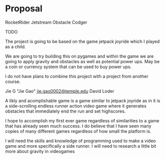 # Proposal

RocketRider Jetstream Obstacle Codger

TODO

The project is going to be based on the game jetpack joyride which I played as a child.


We are going to try building this on pygames and within the game we are going to apply gravity and obstacles as well as potential power ups. May be a coin or currency system that can be used to buy power ups.

I do not have plans to combine this project with a project from another course.

Jie G
"Jie Gao" <jie.gao0002@temple.edu>
David Loder

A likly and acomplishable game is a game similar to jetpack joyride as in it is a side-scrolling endless runner action video game where it generates obstacles that immediately end the run and set highscores.

I hope to accomplish my first ever game regardless of similarities to a game that has already seen much success. I do believe that I have seen many copies of many different games regardless of how small the platform is.


I will need the skills and knowledge of programming used to make a video game and more specifically a side runner. I will need to research a little bit more about gravity in videogames
